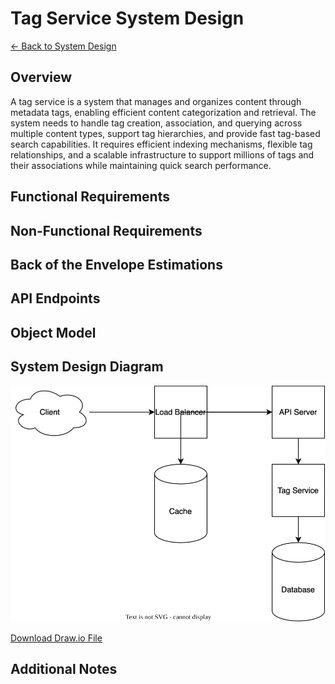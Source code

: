 # Tag Service System Design

[← Back to System Design](../system-design.md)

## Overview

A tag service is a system that manages and organizes content through metadata tags, enabling efficient content categorization and retrieval. The system needs to handle tag creation, association, and querying across multiple content types, support tag hierarchies, and provide fast tag-based search capabilities. It requires efficient indexing mechanisms, flexible tag relationships, and a scalable infrastructure to support millions of tags and their associations while maintaining quick search performance.

## Functional Requirements

## Non-Functional Requirements

## Back of the Envelope Estimations

## API Endpoints

## Object Model

## System Design Diagram

![Tag Service System Design](tag-service.svg)

[Download Draw.io File](tag-service.drawio)

## Additional Notes
